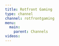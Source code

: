 ```yaml
---
title: Rotfront Gaming
type: channel
channel: rotfrontgaming
menu:
  main:
    parent: Channels
videos:
---
```

